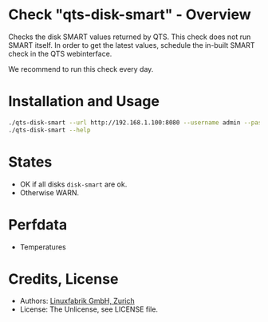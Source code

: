 # Check "qts-disk-smart" - Overview

Checks the disk SMART values returned by QTS. This check does not run SMART itself. In order to get the latest values, schedule the in-built SMART check in the QTS webinterface.

We recommend to run this check every day.


# Installation and Usage

```bash
./qts-disk-smart --url http://192.168.1.100:8080 --username admin --password my-password
./qts-disk-smart --help
```


# States

* OK if all disks `disk-smart` are ok.
* Otherwise WARN.


# Perfdata

* Temperatures


# Credits, License

* Authors: [Linuxfabrik GmbH, Zurich](https://www.linuxfabrik.ch)
* License: The Unlicense, see LICENSE file.
